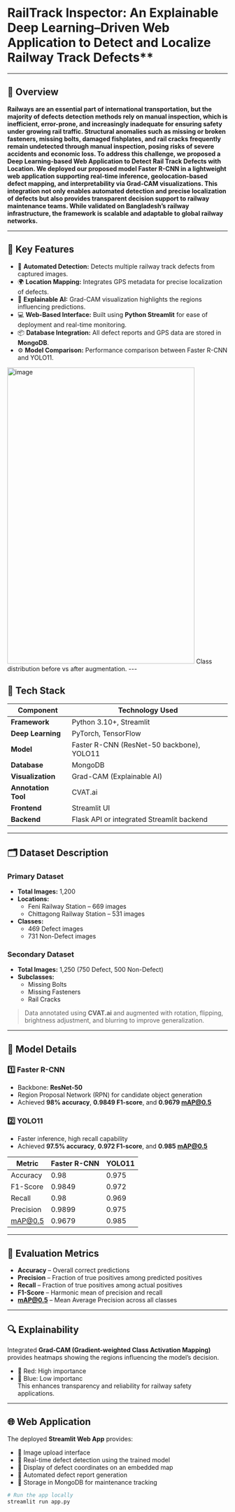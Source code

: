# RailTrack Inspector: An Explainable Deep Learning–Driven Web Application to Detect and Localize Railway Track Defects**

---

## 📖 Overview

**Railways are an essential part of international transportation, but the majority of defects detection methods rely on manual inspection, which is inefficient, error-prone, and increasingly inadequate for ensuring safety under growing rail traffic. Structural anomalies such as missing or broken fasteners, missing bolts, damaged fishplates, and rail cracks frequently remain undetected through manual inspection, posing risks of severe accidents and economic loss. To address this challenge, we proposed a Deep Learning-based Web Application to Detect Rail Track Defects with Location. We deployed our proposed model Faster R-CNN in a lightweight web application supporting real-time inference, geolocation-based defect mapping, and interpretability via Grad-CAM visualizations. This integration not only enables automated detection and precise localization of defects but also provides transparent decision support to railway maintenance teams. While validated on Bangladesh’s railway infrastructure, the framework is scalable and adaptable to global railway networks.**

---

## 🧠 Key Features

- 🚄 **Automated Detection:** Detects multiple railway track defects from captured images.
- 🌍 **Location Mapping:** Integrates GPS metadata for precise localization of defects.
- 🧩 **Explainable AI:** Grad-CAM visualization highlights the regions influencing predictions.
- 💻 **Web-Based Interface:** Built using **Python Streamlit** for ease of deployment and real-time monitoring.
- 📦 **Database Integration:** All defect reports and GPS data are stored in **MongoDB**.
- ⚙️ **Model Comparison:** Performance comparison between Faster R-CNN and YOLO11.
<img width="428" height="676" alt="image" src="https://github.com/user-attachments/assets/8eff0857-7e6f-4521-bbd2-c9444831f387" />
Class distribution before vs after augmentation.
---

## 🧰 Tech Stack

| Component | Technology Used |
|------------|-----------------|
| **Framework** | Python 3.10+, Streamlit |
| **Deep Learning** | PyTorch, TensorFlow |
| **Model** | Faster R-CNN (ResNet-50 backbone), YOLO11 |
| **Database** | MongoDB |
| **Visualization** | Grad-CAM (Explainable AI) |
| **Annotation Tool** | CVAT.ai |
| **Frontend** | Streamlit UI |
| **Backend** | Flask API or integrated Streamlit backend |

---

## 🗂️ Dataset Description

### Primary Dataset
- **Total Images:** 1,200  
- **Locations:**  
  - Feni Railway Station – 669 images  
  - Chittagong Railway Station – 531 images  
- **Classes:**
  - 469 Defect images  
  - 731 Non-Defect images  

### Secondary Dataset
- **Total Images:** 1,250 (750 Defect, 500 Non-Defect)  
- **Subclasses:**
  - Missing Bolts  
  - Missing Fasteners  
  - Rail Cracks  

> Data annotated using **CVAT.ai** and augmented with rotation, flipping, brightness adjustment, and blurring to improve generalization.

---

## 🧮 Model Details

### 1️⃣ Faster R-CNN
- Backbone: **ResNet-50**
- Region Proposal Network (RPN) for candidate object generation
- Achieved **98% accuracy**, **0.9849 F1-score**, and **0.9679 mAP@0.5**

### 2️⃣ YOLO11
- Faster inference, high recall capability
- Achieved **97.5% accuracy**, **0.972 F1-score**, and **0.985 mAP@0.5**

| Metric | Faster R-CNN | YOLO11 |
|--------|---------------|--------|
| Accuracy | 0.98 | 0.975 |
| F1-Score | 0.9849 | 0.972 |
| Recall | 0.98 | 0.969 |
| Precision | 0.9899 | 0.975 |
| mAP@0.5 | 0.9679 | 0.985 |

---

## 🧾 Evaluation Metrics

- **Accuracy** – Overall correct predictions  
- **Precision** – Fraction of true positives among predicted positives  
- **Recall** – Fraction of true positives among actual positives  
- **F1-Score** – Harmonic mean of precision and recall  
- **mAP@0.5** – Mean Average Precision across all classes  

---

## 🔍 Explainability

Integrated **Grad-CAM (Gradient-weighted Class Activation Mapping)** provides heatmaps showing the regions influencing the model’s decision.  
- 🔴 Red: High importance  
- 🔵 Blue: Low importanc  
This enhances transparency and reliability for railway safety applications.

---

## 🌐 Web Application

The deployed **Streamlit Web App** provides:
- 📸 Image upload interface  
- 🧩 Real-time defect detection using the trained model  
- 📍 Display of defect coordinates on an embedded map  
- 🧾 Automated defect report generation  
- 💾 Storage in MongoDB for maintenance tracking  

```bash
# Run the app locally
streamlit run app.py
